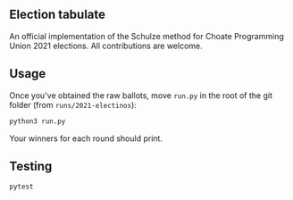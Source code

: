## Election tabulate
An official implementation of the Schulze method for Choate Programming Union 2021 elections.
All contributions are welcome.

## Usage
Once you've obtained the raw ballots, move `run.py` in the root of the git folder (from `runs/2021-electinos`):
``` sh
python3 run.py
```
Your winners for each round should print.

## Testing
``` sh
pytest
```


